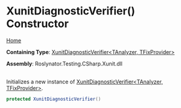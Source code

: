 # XunitDiagnosticVerifier\(\) Constructor

[Home](../../../../../../README.md)

**Containing Type**: [XunitDiagnosticVerifier\<TAnalyzer, TFixProvider>](../README.md)

**Assembly**: Roslynator\.Testing\.CSharp\.Xunit\.dll

\
Initializes a new instance of [XunitDiagnosticVerifier\<TAnalyzer, TFixProvider>](../README.md)\.

```csharp
protected XunitDiagnosticVerifier()
```

